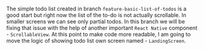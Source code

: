 
The simple todo list created in branch `feature-basic-list-of-todos` is a good start but right now the list of the to-do is not actually scrollable. In smaller screens we can see only partial todos. In this branch we will be fixing that issue with the help of another important `React Native` component - `ScrollableView`. At this point to make code more readable, I am going to move the logic of showing todo list own screen named - `LandingScreen`. 